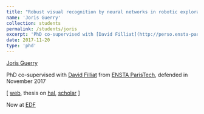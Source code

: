 ```yaml
---
title: "Robust visual recognition by neural networks in robotic exploration scenarios. Detect me if you can!"
name: 'Joris Guerry'
collection: students
permalink: /students/joris
excerpt: 'PhD co-supervised with [David Filliat](http://perso.ensta-paristech.fr/~filliat/eng/index.html) from [ENSTA ParisTech](https://www.ensta-paristech.fr/en), defended in November 2017'
date: 2017-11-20
type: 'phd'
---
```


[Joris Guerry](http://jorisguerry.fr/)

PhD co-supervised with [David Filliat]() from [ENSTA ParisTech](), defended in November 2017

\[ [web](http://jorisguerry.fr/), thesis on [hal](https://tel.archives-ouvertes.fr/tel-01680372), [scholar](https://scholar.google.fr/citations?user=Cnt_84AAAAAJ&hl=en) \]

Now at [EDF](https://www.edf.fr/en/the-edf-group/who-we-are/activities/research-and-development)
